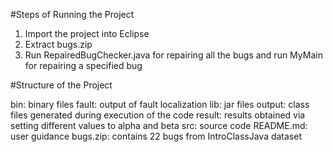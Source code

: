 #Steps of Running the Project

1. Import the project into Eclipse
2. Extract bugs.zip
3. Run RepairedBugChecker.java for repairing all the bugs and run MyMain for repairing a specified bug



#Structure of the Project

bin: binary files
fault: output of fault localization
lib: jar files
output: class files generated during execution of the code
result: results obtained via setting different values to alpha and beta
src: source code
README.md: user guidance
bugs.zip: contains 22 bugs from IntroClassJava dataset
